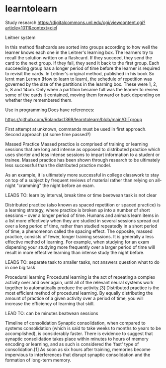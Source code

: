 # learntolearn

Study research <a>https://digitalcommons.unl.edu/cgi/viewcontent.cgi?article=1011&context=ciel</a>

Leitner system

In this method flashcards are sorted into groups according to how well the learner knows each one in the Leitner's learning box. The learners try to recall the solution written on a flashcard. If they succeed, they send the card to the next group. If they fail, they send it back to the first group. Each succeeding group has a longer period of time before the learner is required to revisit the cards. In Leitner's original method, published in his book So lernt man Lernen (How to learn to learn), the schedule of repetition was governed by the size of the partitions in the learning box. These were 1, 2, 5, 8 and 14cm. Only when a partition became full was the learner to review some of the cards it contained, moving them forward or back depending on whether they remembered them.

Use in programming
Docs have references:

<a>https://github.com/Rolandas1369/learntolearn/blob/main/GITgroup</a>

First attempt at unknown, commands must be used in first approach.
Second approach (at some time passed?)

Massed Practice
Massed practice is comprised of training or learning sessions that are long and intense as opposed to distributed practice which uses shorter and less intense sessions to impart information to a student or trainee. Massed practice has been shown through research to be ultimately less successful than the distributed practice model.

As an example, it is ultimately more successful in college classwork to stay on top of a subject by frequent reviews of material rather than relying on all-night "cramming" the night before an exam.

LEADS TO: learn by interval, break time or time beetwean task is not clear

Distributed practice (also known as spaced repetition or spaced practice) is a learning strategy, where practice is broken up into a number of short sessions – over a longer period of time. Humans and animals learn items in a list more effectively when they are studied in several sessions spread out over a long period of time, rather than studied repeatedly in a short period of time, a phenomenon called the spacing effect. The opposite, massed practice, consists of fewer, longer training sessions. It is generally a less effective method of learning. For example, when studying for an exam dispersing your studying more frequently over a larger period of time will result in more effective learning than intense study the night before.

LEADS TO: separate task to smaller tasks, not answers question what to do in one big task

Procedural learning
Procedural learning is the act of repeating a complex activity over and over again, until all of the relevant neural systems work together to automatically produce the activity.[3] Distributed practice is the most efficient method of procedural learning. By equally distributing the amount of practice of a given activity over a period of time, you will increase the efficiency of learning that skill.

LEAD TO: can be minutes beatwean sessions

Timeline of consolidation
Synaptic consolidation, when compared to systems consolidation (which is said to take weeks to months to years to be accomplished), is considerably faster. There is evidence to suggest that synaptic consolidation takes place within minutes to hours of memory encoding or learning, and as such is considered the 'fast' type of consolidation.[1] As soon as six hours after training, memories become impervious to interferences that disrupt synaptic consolidation and the formation of long-term memory.
